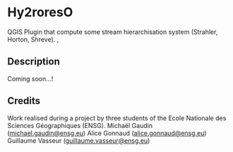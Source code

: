 # Hy2roresO
QGIS Plugin that compute some stream hierarchisation system (Strahler, Horton, Shreve).
,


## Description
Coming soon...!

## Credits

Work realised during a project by three students of the Ecole Nationale des Sciences Géographiques (ENSG).
Michaël Gaudin (michael.gaudin@ensg.eu)
Alice Gonnaud (alice.gonnaud@ensg.eu)
Guillaume Vasseur (guillaume.vasseur@ensg.eu)
